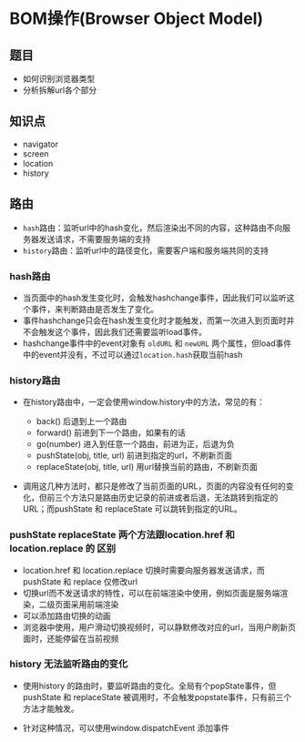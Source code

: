 # BOM操作(Browser Object Model)

## 题目

* 如何识别浏览器类型
* 分析拆解url各个部分

## 知识点

* navigator
* screen
* location
* history

## 路由

* `hash`路由：监听url中的hash变化，然后渲染出不同的内容，这种路由不向服务器发送请求，不需要服务端的支持
* `history`路由：监听url中的路径变化，需要客户端和服务端共同的支持

### hash路由

* 当页面中的hash发生变化时，会触发hashchange事件，因此我们可以监听这个事件，来判断路由是否发生了变化。
* 事件hashchange只会在hash发生变化时才能触发，而第一次进入到页面时并不会触发这个事件，因此我们还需要监听load事件。
* hashchange事件中的event对象有 `oldURL` 和 `newURL` 两个属性，但load事件中的event并没有，不过可以通过`location.hash`获取当前hash

### history路由

* 在history路由中，一定会使用window.history中的方法，常见的有：
  * back() 后退到上一个路由
  * forward() 前进到下一个路由，如果有的话
  * go(number) 进入到任意一个路由，前进为正，后退为负
  * pushState(obj, title, url) 前进到指定的url，不刷新页面
  * replaceState(obj, title, url) 用url替换当前的路由，不刷新页面

* 调用这几种方法时，都只是修改了当前页面的URL，页面的内容没有任何的变化，但前三个方法只是路由历史记录的前进或者后退，无法跳转到指定的URL；而pushState 和 replaceState 可以跳转到指定的URL。

### pushState replaceState 两个方法跟location.href 和 location.replace 的 区别

* location.href 和 location.replace 切换时需要向服务器发送请求，而pushState 和 replace 仅修改url
* 切换url而不发送请求的特性，可以在前端渲染中使用，例如页面是服务端渲染，二级页面采用前端渲染
* 可以添加路由切换的动画
* 浏览器中使用，用户滑动切换视频时，可以静默修改对应的url，当用户刷新页面时，还能停留在当前视频

### history 无法监听路由的变化

* 使用history 的路由时，要监听路由的变化。全局有个popState事件，但pushState 和 replaceState 被调用时，不会触发popstate事件，只有前三个方法才能触发。

* 针对这种情况，可以使用window.dispatchEvent 添加事件

